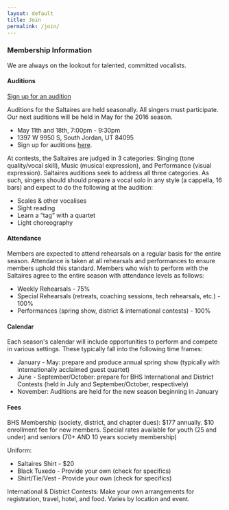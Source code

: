 ```yaml
---
layout: default
title: Join
permalink: /join/
---
```


### Membership Information

We are always on the lookout for talented, committed vocalists.

#### Auditions

<a href="http://www.signupgenius.com/go/30E084FA5AA2CA2FD0-saltaires" class="btn btn-primary">Sign up for an audition</a>

Auditions for the Saltaires are held seasonally. All singers must participate. Our next auditions will be held in May for the 2016 season.

* May 11th and 18th, 7:00pm - 9:30pm
* 1397 W 9950 S, South Jordan, UT 84095
* Sign up for auditions [here](http://www.signupgenius.com/go/30E084FA5AA2CA2FD0-saltaires).

At contests, the Saltaires are judged in 3 categories: Singing (tone quality/vocal skill), Music (musical expression), and Performance (visual expression). Saltaires auditions seek to address all three categories. As such, singers should should prepare a vocal solo in any style (a cappella, 16 bars) and expect to do the following at the audition:

* Scales & other vocalises
* Sight reading
* Learn a “tag” with a quartet
* Light choreography

#### Attendance

Members are expected to attend rehearsals on a regular basis for the entire season. Attendance is taken at all rehearsals and performances to ensure members uphold this standard. Members who wish to perform with the Saltaires agree to the entire season with attendance levels as follows:

* Weekly Rehearsals - 75%
* Special Rehearsals (retreats, coaching sessions, tech rehearsals, etc.) - 100%
* Performances (spring show, district & international contests) - 100%

#### Calendar

Each season's calendar will include opportunities to perform and compete in various settings. These typically fall into the following time frames:

* January - May: prepare and produce annual spring show (typically with internationally acclaimed guest quartet)
* June - September/October: prepare for BHS International and District Contests (held in July and September/October, respectively)
* November: Auditions are held for the new season beginning in January

#### Fees

BHS Membership (society, district, and chapter dues): $177 annually. $10 enrollment fee for new members. Special rates available for youth (25 and under) and seniors (70+ AND 10 years society membership)

Uniform:

* Saltaires Shirt - $20
* Black Tuxedo - Provide your own (check for specifics)
* Shirt/Tie/Vest - Provide your own (check for specifics)

International & District Contests: Make your own arrangements for registration, travel, hotel, and food. Varies by location and event.
